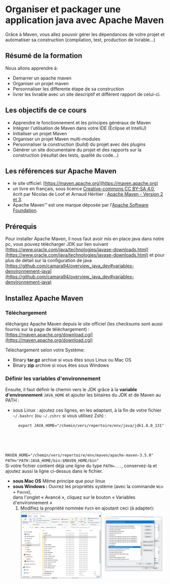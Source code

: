 # Organiser et packager une application java avec Apache Maven
Grâce à Maven, vous allez pouvoir gérer les dépendances de votre projet et automatiser sa construction (compilation, test, production de livrable...)

## Résumé de la formation
Nous allons apprendre à:
* Demarrer un apache maven
* Organiser un projet maven
* Personnaliser les differente étape de sa construction
* livrer les livrable avec un site descriptif et différent rapport de celui-ci.
  
## Les objectifs de ce cours 
* Apprendre le fonctionnement et les principes généraux de Maven
* Intégrer l'utilisation de Maven dans votre IDE (Eclipse et IntelliJ)
* Initialiser un projet Maven
* Organiser un projet Maven multi-modules
* Personnaliser la construction (build) du projet avec des plugins
* Générer un site documentaire du projet et des rapports sur la construction (résultat des tests, qualité du code...)
## Les références sur Apache Maven
* le site officiel: [https://maven.apache.org](https://maven.apache.org)
* un livre en français, sous licence [Creative-commons CC BY-SA 4.0](https://creativecommons.org/licenses/by-nc-sa/4.0/deed.fr), écrit par Nicolas de Loof et Arnaud Héritier : [Apache Maven - Version 2 et 3](https://github.com/ndeloof/apache-maven-book).
* Apache Maven™ est une marque déposée par l'[Apache Software Foundation](https://www.apache.org/).

## Prérequis 
Pour installer Apache Maven, il nous faut avoir mis en place java dans notre pc, vous pouvez télécharger JDK sur lien suivant [https://www.oracle.com/java/technologies/javase-downloads.html](https://www.oracle.com/java/technologies/javase-downloads.html) et pour plus de détail sur la configuration de java [https://github.com/camara94/overview_java_dev#variables-denvironnement-java](https://github.com/camara94/overview_java_dev#variables-denvironnement-java)

## Installez Apache Maven
### Téléchargement
éléchargez Apache Maven depuis le site officiel (les checksums sont aussi fournis sur la page de téléchargement) : [https://maven.apache.org/download.cgi](https://maven.apache.org/download.cgi)

Téléchargement selon votre Système:
* Binary **tar.gz** archive si vous êtes sous Linux ou Mac OS
* Binary **zip** archive si vous êtes sous Windows

### Définir les variables d'environnement
Ensuite, il faut définir le chemin vers le JDK grâce à la **variable d'environnement** <code>JAVA_HOME</code> et ajouter les binaires du JDK et de Maven au PATH :
* sous Linux : ajoutez ces lignes, en les adaptant, à la fin de votre fichier <code>~/.bashrc</code> (ou <code>~/.zshrc</code> si vous utilisez Zsh) :
  <pre>
    <code>export JAVA_HOME="/chemin/vers/repertoire/env/java/jdk1.8.0_131"
MAVEN_HOME="/chemin/vers/repertoire/env/maven/apache-maven-3.5.0"
PATH="$PATH:$JAVA_HOME/bin:$MAVEN_HOME/bin"</code>
  </pre><br/>
  Si votre fichier contient déjà une ligne du type <code>PATH=...</code>, conservez-la et ajoutez aussi la ligne ci-dessus dans le fichier.
* **sous Mac OS** Même principe que pour linux
* **sous Windows :** Ouvrez les propriétés système (avec la commande <code>Win</code> + <code>Pause</code>),<br /> dans l'onglet « Avancé », cliquez sur le bouton « Variables d'environnement » 
   1. Modifiez la propriété nommée <code>Path</code> en ajoutant ceci (à adapter):
  ![variable en](images/vamvnen.png)